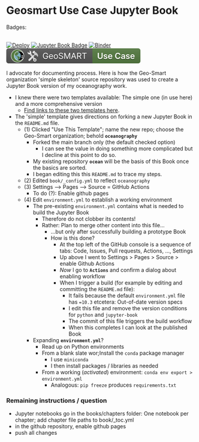 # Geosmart Use Case Jupyter Book

Badges: <BR><BR>


[![Deploy](https://github.com/geo-smart/use_case_template/actions/workflows/deploy.yaml/badge.svg)](https://github.com/geo-smart/use_case_template/actions/workflows/deploy.yaml)
[![Jupyter Book Badge](https://jupyterbook.org/badge.svg)](https://geo-smart.github.io/simple-template)
[![Binder](https://mybinder.org/badge_logo.svg)](https://mybinder.org/v2/gh/geo-smart/simple-template/HEAD?labpath=book%2Fchapters)
[![GeoSMART Use Case](./book/img/use_case_badge.svg)](https://geo-smart.github.io/usecases)


I advocate for documenting process. Here is how the Geo-Smart organization 'simple skeleton' source repository was used to create a Jupyter Book version of my oceanography work.<br>


- I knew there were two templates available: The simple one (in use here) and a more comprehensive version
    - [Find links to these two templates here](https://geo-smart.github.io/usecases).
- The 'simple' template gives directions on forking a new Jupyter Book in the `README.md` file.
    - (1) Clicked "Use This Template"; name the new repo; choose the Geo-Smart organization; behold **`oceanography`**
        - Forked the main branch only (the default checked option)
            - I can see the value in doing something more complicated but I decline at this point to do so.
        - My existing repository **`ocean`** will be the basis of this Book once the basics are sorted.
        - I began editing this this `README.md` to trace my steps.
    - (2) Edited `book/_config.yml` to reflect `oceanography`
    - (3) Settings --> Pages --> Source = GitHub Actions
        - To do (?): Enable github pages
    - (4) Edit `environment.yml` to establish a working environment
        - The pre-existing `environment.yml` contains what is needed to build the Jupyter Book
            - Therefore do not clobber its contents!
            - Rather: Plan to merge other content into this file...
                - ...but only after successfully building a prototype Book
                - How is this done?
                    - At the top left of the GitHub console is a sequence of tabs: Code, Issues, Pull requests, Actions, ..., Settings
                    - Up above I went to Settings > Pages > Source > enable Github Actions
                    - *Now* I go to **`Actions`** and confirm a dialog about enabling workflow
                    - When I trigger a build (for example by editing and committing the `README.md` file):
                        - It fails because the default `environment.yml` file has `=10.3` etcetera: Out-of-date version specs
                        - I edit this file and remove the version conditions for `python` and `jupyter-book`
                        - The commit of this file triggers the build workflow
                        - When this completes I can look at the published Book
        - Expanding **`environment.yml`**?
            - Read up on Python environments
            - From a blank slate wor;Install the `conda` package manager
                - I use `miniconda`
                - I then install packages / libraries as needed
            - From a working (*activated*) environment: `conda env export > environment.yml`
                - Analogous: `pip freeze` produces `requirements.txt`


### Remaining instructions / question

- Jupyter notebooks go in the books/chapters folder: One notebook per chapter; add chapter file paths to book/_toc.yml
- in the github repository, enable github pages
- push all changes

